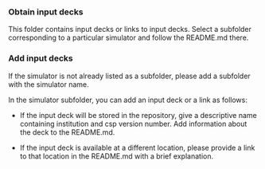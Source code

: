 ### Obtain input decks

This folder contains input decks or links to input decks. Select a subfolder corresponding to a particular simulator and follow the README.md there.

### Add input decks

If the simulator is not already listed as a subfolder, please add a subfolder with the simulator name.

In the simulator subfolder, you can add an input deck or a link as follows:

- If the input deck will be stored in the repository, give a descriptive name containing institution and csp version number. Add information about the deck to the README.md.

- If the input deck is available at a different location, please provide a link to that location in the README.md with a brief explanation.
